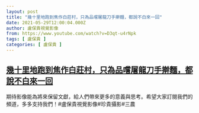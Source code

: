 ```yaml
---
layout: post
title: "幾十里地跑到焦作白莊村，只為品嚐屠龍刀手擀麵，都說不白來一回"
date: 2021-05-29T12:00:04.000Z
author: 盧保貴視覺影像
from: https://www.youtube.com/watch?v=D3qt-u4rNpk
tags: [ 盧保貴 ]
categories: [ 盧保貴 ]
---
```

<!--1622289604000-->
[幾十里地跑到焦作白莊村，只為品嚐屠龍刀手擀麵，都說不白來一回](https://www.youtube.com/watch?v=D3qt-u4rNpk)
------

<div>
期待影像能為將來保留文獻，給人們帶來更多的意義與思考。希望大家訂閱我們的頻道，多多支持我們！#盧保貴視覺影像#珍貴攝影#三農
</div>
